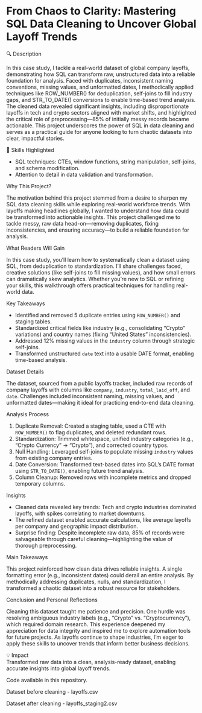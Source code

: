 # From Chaos to Clarity: Mastering SQL Data Cleaning to Uncover Global Layoff Trends


🔍 Description

In this case study, I tackle a real-world dataset of global company layoffs, demonstrating how SQL can transform raw, unstructured data into a reliable foundation for analysis. Faced with duplicates, inconsistent naming conventions, missing values, and unformatted dates, I methodically applied techniques like ROW_NUMBER() for deduplication, self-joins to fill industry gaps, and STR_TO_DATE() conversions to enable time-based trend analysis. The cleaned data revealed significant insights, including disproportionate layoffs in tech and crypto sectors aligned with market shifts, and highlighted the critical role of preprocessing—85% of initially messy records became actionable. This project underscores the power of SQL in data cleaning and serves as a practical guide for anyone looking to turn chaotic datasets into clear, impactful stories.

📌 Skills Highlighted 
- SQL techniques: CTEs, window functions, string manipulation, self-joins, and schema modification.  
- Attention to detail in data validation and transformation. 


Why This Project?

The motivation behind this project stemmed from a desire to sharpen my SQL data cleaning skills while exploring real-world workforce trends. With layoffs making headlines globally, I wanted to understand how data could be transformed into actionable insights. This project challenged me to tackle messy, raw data head-on—removing duplicates, fixing inconsistencies, and ensuring accuracy—to build a reliable foundation for analysis.  

What Readers Will Gain  

In this case study, you’ll learn how to systematically clean a dataset using SQL, from deduplication to standardization. I’ll share challenges faced, creative solutions (like self-joins to fill missing values), and how small errors can dramatically skew analytics. Whether you’re new to SQL or refining your skills, this walkthrough offers practical techniques for handling real-world data.  

Key Takeaways

- Identified and removed 5 duplicate entries using `ROW_NUMBER()` and staging tables.  
- Standardized critical fields like industry (e.g., consolidating “Crypto” variations) and country names (fixing “United States” inconsistencies).  
- Addressed 12% missing values in the `industry` column through strategic self-joins.  
- Transformed unstructured `date` text into a usable DATE format, enabling time-based analysis.  

Dataset Details 

The dataset, sourced from a public layoffs tracker, included raw records of company layoffs with columns like `company`, `industry`, `total_laid_off`, and `date`. Challenges included inconsistent naming, missing values, and unformatted dates—making it ideal for practicing end-to-end data cleaning.  

Analysis Process  

1. Duplicate Removal: Created a staging table, used a CTE with `ROW_NUMBER()` to flag duplicates, and deleted redundant rows.  
2. Standardization: Trimmed whitespace, unified industry categories (e.g., “Crypto Currency” → “Crypto”), and corrected country typos.  
3. Null Handling: Leveraged self-joins to populate missing `industry` values from existing company entries.  
4. Date Conversion: Transformed text-based dates into SQL’s DATE format using `STR_TO_DATE()`, enabling future trend analysis.  
5. Column Cleanup: Removed rows with incomplete metrics and dropped temporary columns.  

Insights 

- Cleaned data revealed key trends: Tech and crypto industries dominated layoffs, with spikes correlating to market downturns.  
- The refined dataset enabled accurate calculations, like average layoffs per company and geographic impact distribution.  
- Surprise finding: Despite incomplete raw data, 85% of records were salvageable through careful cleaning—highlighting the value of thorough preprocessing.  

Main Takeaways 

This project reinforced how clean data drives reliable insights. A single formatting error (e.g., inconsistent dates) could derail an entire analysis. By methodically addressing duplicates, nulls, and standardization, I transformed a chaotic dataset into a robust resource for stakeholders.  

Conclusion and Personal Reflections  

Cleaning this dataset taught me patience and precision. One hurdle was resolving ambiguous industry labels (e.g., “Crypto” vs. “Cryptocurrency”), which required domain research. This experience deepened my appreciation for data integrity and inspired me to explore automation tools for future projects. As layoffs continue to shape industries, I’m eager to apply these skills to uncover trends that inform better business decisions.  


💡 Impact  
Transformed raw data into a clean, analysis-ready dataset, enabling accurate insights into global layoff trends.  


Code available in this repository.

Dataset before cleaning - layoffs.csv

Dataset after cleaning - layoffs_staging2.csv



 


